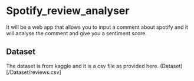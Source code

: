 # Spotify_review_analyser

It will be a web app that allows you to input a comment about spotify and it will analyse the comment and give you a sentiment score.

## Dataset

The dataset is from kaggle and it is a csv file as provided here. (Dataset)[/Dataset/reviews.csv]